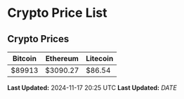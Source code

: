 # Crypto Price List

## Crypto Prices
| Bitcoin | Ethereum | Litecoin |
| ------- | -------- | -------- |
| $89913 | $3090.27 | $86.54 |
**Last Updated:** 2024-11-17 20:25 UTC
**Last Updated:** $DATE$
